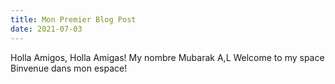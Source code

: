 ```yaml
---
title: Mon Premier Blog Post
date: 2021-07-03
---
```

Holla Amigos, Holla Amigas!
My nombre Mubarak A,L
Welcome to my space
Binvenue dans mon espace!
